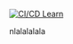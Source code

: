 [![CI/CD Learn](https://github.com/MaratElagin/GitHubActionsLearn/actions/workflows/ci-cd.yaml/badge.svg)](https://github.com/MaratElagin/GitHubActionsLearn/actions/workflows/ci-cd.yaml)

nlalalalala
